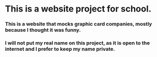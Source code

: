 # This is a website project for school.

### This is a website that mocks graphic card companies, mostly because I thought it was funny.

### I will not put my real name on this project, as it is open to the internet and I prefer to keep my name private. 